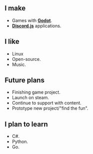 ## I make

- Games with **[Godot](https://github.com/godotengine/godot)**.
- **[Discord.js](https://github.com/discordjs/discord.js/)** applications.

## I like

- Linux
- Open-source.
- Music.

## Future plans

- Finishing game project.
- Launch on steam.
- Continue to support with content.
- Prototype new project/"find the fun".

## I plan to learn

- C#.
- Python.
- Go.
